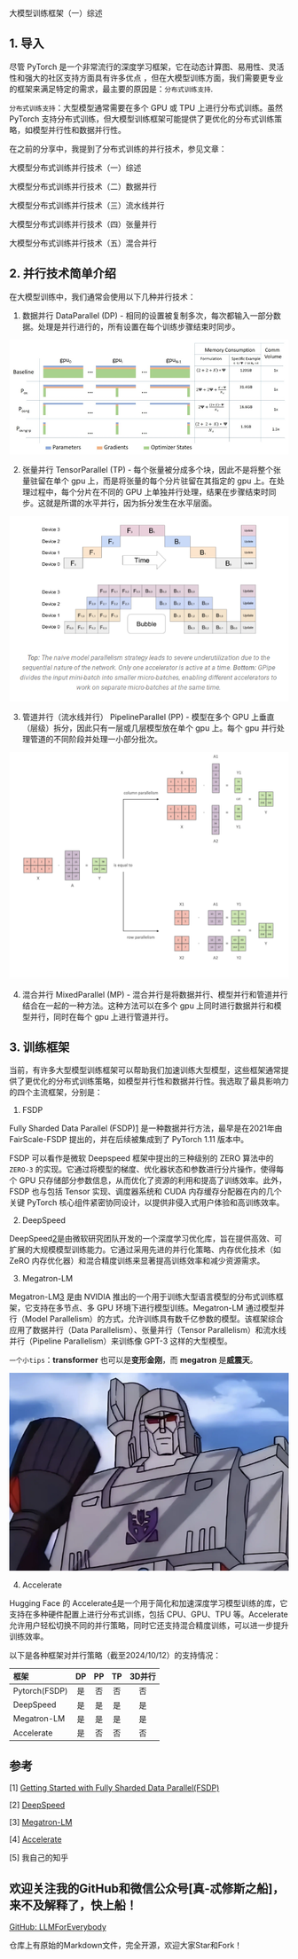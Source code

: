 大模型训练框架（一）综述

## 1. 导入

尽管 PyTorch 是一个非常流行的深度学习框架，它在动态计算图、易用性、灵活性和强大的社区支持方面具有许多优点 ，但在大模型训练方面，我们需要更专业的框架来满足特定的需求，最主要的原因是：`分布式训练支持`.

`分布式训练支持`：大型模型通常需要在多个 GPU 或 TPU 上进行分布式训练。虽然 PyTorch 支持分布式训练，但大模型训练框架可能提供了更优化的分布式训练策略，如模型并行性和数据并行性。 

在之前的分享中，我提到了分布式训练的并行技术，参见文章：

大模型分布式训练并行技术（一）综述

大模型分布式训练并行技术（二）数据并行

大模型分布式训练并行技术（三）流水线并行

大模型分布式训练并行技术（四）张量并行

大模型分布式训练并行技术（五）混合并行

## 2. 并行技术简单介绍

在大模型训练中，我们通常会使用以下几种并行技术：

1. 数据并行 DataParallel  (DP) - 相同的设置被复制多次，每次都输入一部分数据。处理是并行进行的，所有设置在每个训练步骤结束时同步。

![alt text](assest/大模型训练框架（一）：综述/0.png)

2. 张量并行 TensorParallel (TP) - 每个张量被分成多个块，因此不是将整个张量驻留在单个 gpu 上，而是将张量的每个分片驻留在其指定的 gpu 上。在处理过程中，每个分片在不同的 GPU 上单独并行处理，结果在步骤结束时同步。这就是所谓的水平并行，因为拆分发生在水平层面。

![alt text](assest/大模型训练框架（一）：综述/2.png)

3. 管道并行（流水线并行） PipelineParallel (PP) - 模型在多个 GPU 上垂直（层级）拆分，因此只有一层或几层模型放在单个 gpu 上。每个 gpu 并行处理管道的不同阶段并处理一小部分批次。

![alt text](assest/大模型训练框架（一）：综述/4.png)

4. 混合并行 MixedParallel (MP) - 混合并行是将数据并行、模型并行和管道并行结合在一起的一种方法。这种方法可以在多个 gpu 上同时进行数据并行和模型并行，同时在每个 gpu 上进行管道并行。

## 3. 训练框架

当前，有许多大型模型训练框架可以帮助我们加速训练大型模型，这些框架通常提供了更优化的分布式训练策略，如模型并行性和数据并行性。我选取了最具影响力的四个主流框架，分别是：

1. FSDP

Fully Sharded Data Parallel (FSDP)[1](#refer-anchor-1) 是一种数据并行方法，最早是在2021年由 FairScale-FSDP 提出的，并在后续被集成到了 PyTorch 1.11 版本中。

FSDP 可以看作是微软 Deepspeed 框架中提出的三种级别的 ZERO 算法中的 `ZERO-3` 的实现。它通过将模型的梯度、优化器状态和参数进行分片操作，使得每个 GPU 只存储部分参数信息，从而优化了资源的利用和提高了训练效率。此外，FSDP 也与包括 Tensor 实现、调度器系统和 CUDA 内存缓存分配器在内的几个关键 PyTorch 核心组件紧密协同设计，以提供非侵入式用户体验和高训练效率。

2. DeepSpeed

DeepSpeed[2](#refer-anchor-2)是由微软研究团队开发的一个深度学习优化库，旨在提供高效、可扩展的大规模模型训练能力。它通过采用先进的并行化策略、内存优化技术（如 ZeRO 内存优化器）和混合精度训练来显著提高训练效率和减少资源需求。

3. Megatron-LM

Megatron-LM[3](#refer-anchor-3) 是由 NVIDIA 推出的一个用于训练大型语言模型的分布式训练框架，它支持在多节点、多 GPU 环境下进行模型训练。Megatron-LM 通过模型并行（Model Parallelism）的方式，允许训练具有数千亿参数的模型。该框架综合应用了数据并行（Data Parallelism）、张量并行（Tensor Parallelism）和流水线并行（Pipeline Parallelism）来训练像 GPT-3 这样的大型模型。

`一个小tips`：**transformer** 也可以是**变形金刚**，而 **megatron** 是**威震天**。

![alt text](assest/大模型训练框架（一）：综述/5.png)

4. Accelerate

Hugging Face 的 Accelerate[4](#refer-anchor-4)是一个用于简化和加速深度学习模型训练的库，它支持在多种硬件配置上进行分布式训练，包括 CPU、GPU、TPU 等。Accelerate 允许用户轻松切换不同的并行策略，同时它还支持混合精度训练，可以进一步提升训练效率。

以下是各种框架对并行策略（截至2024/10/12）的支持情况：

| 框架 | DP| PP |TP|3D并行|
| :--- |:----:| :----: |:---: |:---: |
| Pytorch(FSDP)|是|否| 否|否|
| DeepSpeed |是| 是|是 |是|
| Megatron-LM|是|是|是|是|
| Accelerate |是|否|否|否|


## 参考

<div id="refer-anchor-1"></div>

[1] [Getting Started with Fully Sharded Data Parallel(FSDP)](https://pytorch.org/tutorials/intermediate/FSDP_tutorial.html)

<div id="refer-anchor-2"></div>

[2] [DeepSpeed](https://github.com/microsoft/DeepSpeed)

<div id="refer-anchor-3"></div>

[3] [Megatron-LM](https://github.com/NVIDIA/Megatron-LM)

<div id="refer-anchor-4"></div>

[4] [Accelerate](https://huggingface.co/docs/accelerate/index)

[5] 我自己的知乎


## 欢迎关注我的GitHub和微信公众号[真-忒修斯之船]，来不及解释了，快上船！

[GitHub: LLMForEverybody](https://github.com/luhengshiwo/LLMForEverybody)

仓库上有原始的Markdown文件，完全开源，欢迎大家Star和Fork！